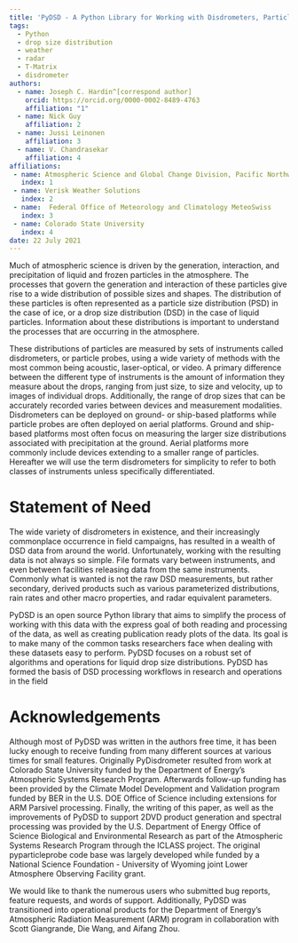 ```yaml
---
title: 'PyDSD - A Python Library for Working with Disdrometers, Particle Probes, and Drop Size Distribution Data.'
tags:
  - Python
  - drop size distribution
  - weather
  - radar
  - T-Matrix
  - disdrometer
authors:
  - name: Joseph C. Hardin^[correspond author]
    orcid: https://orcid.org/0000-0002-8489-4763
    affiliation: "1"
  - name: Nick Guy 
    affiliation: 2
  - name: Jussi Leinonen 
    affiliation: 3
  - name: V. Chandrasekar
    affiliation: 4
affiliations:
 - name: Atmospheric Science and Global Change Division, Pacific Northwest National Laboratory
   index: 1
 - name: Verisk Weather Solutions
   index: 2
 - name:  Federal Office of Meteorology and Climatology MeteoSwiss
   index: 3
 - name: Colorado State University
   index: 4
date: 22 July 2021
---
```

Much of atmospheric science is driven by the generation, interaction, and precipitation of liquid and frozen particles in the atmosphere. The processes that govern the generation and interaction of these particles give rise to a wide distribution of possible sizes and shapes. The distribution of these particles is often represented as a particle size distribution (PSD) in the case of ice, or a drop size distribution (DSD) in the case of liquid particles.  Information about these distributions is important to understand the processes that are occurring in the atmosphere. 

These distributions of particles are measured by sets of instruments called disdrometers, or particle probes, using a wide variety of methods with the most common being acoustic, laser-optical, or video. A primary difference between the different type of instruments is the amount of information they measure about the drops, ranging from just size, to size and velocity, up to images of individual drops. Additionally, the range of drop sizes that can be accurately recorded varies between devices and measurement modalities. Disdrometers can be deployed on ground- or ship-based platforms while particle probes are often deployed on aerial platforms. Ground and ship-based platforms most often focus on measuring the larger size distributions associated with precipitation at the ground. Aerial platforms more commonly include devices extending to a smaller range of particles. Hereafter we will use the term disdrometers for simplicity to refer to both classes of instruments unless specifically differentiated. 

# Statement of Need
The wide variety of disdrometers in existence, and their increasingly commonplace occurrence in field campaigns, has resulted in a wealth of DSD data from around the world. Unfortunately, working with the resulting data is not always so simple. File formats vary between instruments, and even between facilities releasing data from the same instruments. Commonly what is wanted is not the raw DSD measurements, but rather secondary, derived products such as various parameterized distributions, rain rates and other macro properties, and radar equivalent parameters. 

PyDSD is an open source Python library that aims to simplify the process of working with this data with the express goal of both reading and processing of the data, as well as creating publication ready plots of the data. Its goal is to make many of the common tasks researchers face when dealing with these datasets easy to perform. PyDSD focuses on a robust set of algorithms and operations for liquid drop size distributions. PyDSD has formed the basis of DSD processing workflows in research and operations in the field

# Acknowledgements
Although most of PyDSD was written in the authors free time, it has been lucky enough to receive funding from many different sources at various times for small features. Originally PyDisdrometer resulted from work at Colorado State University funded by the Department of Energy’s Atmospheric Systems Research Program. Afterwards follow-up funding has been provided by the Climate Model Development and Validation program funded by BER in the U.S. DOE Office of Science
including extensions for ARM Parsivel processing. Finally, the writing of this paper, as well as the improvements of PyDSD to support 2DVD product generation and spectral processing was provided by the U.S. Department of Energy Office of Science Biological and Environmental Research as part of the Atmospheric Systems Research Program through the ICLASS project. The original pyparticleprobe code base was largely developed while funded by a National Science Foundation - University of Wyoming joint Lower Atmosphere Observing Facility grant. 


We would like to thank the numerous users who submitted bug reports, feature requests, and words of support. Additionally, PyDSD was transitioned into operational products for the Department of Energy’s Atmospheric Radiation Measurement (ARM) program in collaboration with Scott Giangrande, Die Wang, and Aifang Zhou. 

